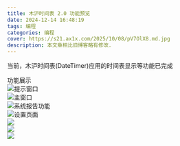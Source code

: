 ```yaml
---
title: 木沪时间表 2.0 功能预览
date: 2024-12-14 16:48:19
tags: 编程
categories: 编程
cover: https://s21.ax1x.com/2025/10/08/pV7OlX8.md.jpg
description: 本文章相比旧博客略有修改. 
---
```


当前，木沪时间表(DateTimer)应用的时间表显示等功能已完成

功能展示  
![提示窗口](https://www.helloimg.com/i/2024/12/14/675d48dac93d7.png)  
![主窗口](https://www.helloimg.com/i/2024/12/14/675d48daed734.png)  
![系统报告功能](https://www.helloimg.com/i/2024/12/14/675d48db0815c.png)  
![设置页面](https://www.helloimg.com/i/2024/12/14/675d48db08199.png)  
![](https://www.helloimg.com/i/2024/12/14/675d48db222cd.png)  
![](https://www.helloimg.com/i/2024/12/21/6766b3ded1552.png)  
![](https://www.helloimg.com/i/2024/12/21/6766b3dec257e.png)  